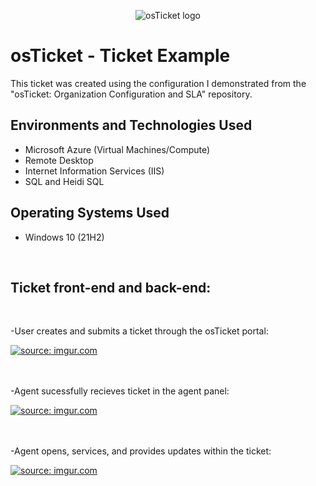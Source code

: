 <p align="center">
<img src="https://i.imgur.com/Clzj7Xs.png" alt="osTicket logo"/>
</p>

<h1>osTicket - Ticket Example</h1>
This ticket was created using the configuration I demonstrated from the "osTicket: Organization Configuration and SLA" repository. <br />

<h2>Environments and Technologies Used</h2>

- Microsoft Azure (Virtual Machines/Compute)
- Remote Desktop
- Internet Information Services (IIS)
- SQL and Heidi SQL

<h2>Operating Systems Used </h2>

- Windows 10</b> (21H2)
<br />

<h2>Ticket front-end and back-end:</h2>
<br />
<p>-User creates and submits a ticket through the osTicket portal:</p>
<a href="https://imgur.com/PTZio1z"><img src="https://i.imgur.com/PTZio1z.png" title="source: imgur.com" /></a>
<br />
<br />
<br />

<p>-Agent sucessfully recieves ticket in the agent panel:</p>
<a href="https://imgur.com/mJNTkxQ"><img src="https://i.imgur.com/mJNTkxQ.png" title="source: imgur.com" /></a>
<br />
<br />
<br />

<p>-Agent opens, services, and provides updates within the ticket:</p>
<a href="https://imgur.com/157KvW8"><img src="https://i.imgur.com/157KvW8.png" title="source: imgur.com" /></a>
<br />
<br />
<br />
